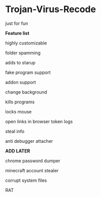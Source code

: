 # Trojan-Virus-Recode

just for fun 

**Feature list**

highly customizable

folder spamming

adds to starup

fake program support

addon support

change background

kills programs

locks mouse

open links in browser
token logs

steal info

anti debugger attacher

**ADD LATER**

chrome password dumper

minecraft account stealer

corrupt system files

RAT
